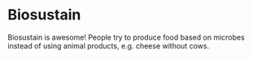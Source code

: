 # Biosustain

Biosustain is awesome! People try to produce food based on microbes instead of using 
animal products, e.g. cheese without cows. 

